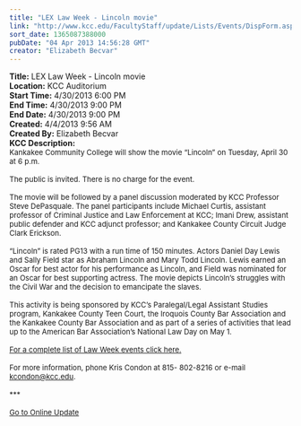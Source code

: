 ```yaml
---
title: "LEX Law Week - Lincoln movie"
link: "http://www.kcc.edu/FacultyStaff/update/Lists/Events/DispForm.aspx?ID=381"
sort_date: 1365087388000
pubDate: "04 Apr 2013 14:56:28 GMT"
creator: "Elizabeth Becvar"
---
```


<div><b>Title:</b> LEX Law Week - Lincoln movie</div>
<div><b>Location:</b> KCC Auditorium</div>
<div><b>Start Time:</b> 4/30/2013 6:00 PM</div>
<div><b>End Time:</b> 4/30/2013 9:00 PM</div>
<div><b>End Date:</b> 4/30/2013 9:00 PM</div>
<div><b>Created:</b> 4/4/2013 9:56 AM</div>
<div><b>Created By:</b> Elizabeth Becvar</div>
<div><b>KCC Description:</b> <div class="ExternalClass44370DA05CC04003A94123AFD08D04A1">
<div><font size="2">Kankakee Community College will show the movie “Lincoln” on Tuesday, April 30 at 6 p.m.</font></div><font size="2">
<div><br />The public is invited. There is no charge for the event.</div>
<div><br />The movie will be followed by a panel discussion moderated by KCC Professor Steve DePasquale. The panel participants include Michael Curtis, assistant professor of Criminal Justice and Law Enforcement at KCC; Imani Drew, assistant public defender and KCC adjunct professor; and Kankakee County Circuit Judge Clark Erickson.</div>
<div><br />“Lincoln” is rated PG13 with a run time of 150 minutes. Actors Daniel Day Lewis and Sally Field star as Abraham Lincoln and Mary Todd Lincoln. Lewis earned an Oscar for best actor for his performance as Lincoln, and Field was nominated for an Oscar for best supporting actress. The movie depicts Lincoln’s struggles with the Civil War and the decision to emancipate the slaves.</div>
<div><br />This activity is being sponsored by KCC’s Paralegal/Legal Assistant Studies program, Kankakee County Teen Court, the Iroquois County Bar Association and the Kankakee County Bar Association and as part of a series of activities that lead up to the American Bar Association’s National Law Day on May 1.</div>
<div> </div>
<div><a href="/FacultyStaff/update/Documents/Law_Week-flyer.pdf">For a complete list of Law Week events click here.</a></div>
<div> </div>
<div>For more information, phone Kris Condon at 815- 802-8216 or e-mail <a href="mailto:kcondon@kcc.edu">kcondon@kcc.edu</a>.<br /> </div>
<div>***</div>
<div> </div>
<div><a href="/FacultyStaff/update/Pages/dailyupdate.aspx">Go to Online Update</a></div>
<div></font> </div></div></div>
